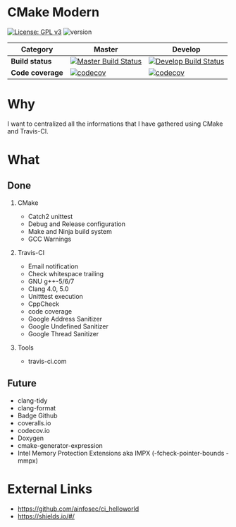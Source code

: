 # CMake Modern
[![License: GPL v3](https://img.shields.io/badge/License-GPL%20v3-blue.svg)](https://www.gnu.org/licenses/gpl-3.0)
![version](https://img.shields.io/badge/version-0.3.0-blue.svg)

Category | Master | Develop
--- | --- | ---
**Build status** | [![Master Build Status](https://travis-ci.com/nboutin/cmake_modern.svg?branch=master)](https://travis-ci.com/nboutin/cmake_modern) | [![Develop Build Status](https://travis-ci.com/nboutin/cmake_modern.svg?branch=develop)](https://travis-ci.com/nboutin/cmake_modern)
**Code coverage** | [![codecov](https://codecov.io/gh/nboutin/cmake_modern/branch/master/graph/badge.svg)](https://codecov.io/gh/nboutin/cmake_modern) | [![codecov](https://codecov.io/gh/nboutin/cmake_modern/branch/develop/graph/badge.svg)](https://codecov.io/gh/nboutin/cmake_modern)

# Why
I want to centralized all the informations that I have gathered using CMake and Travis-CI.

# What
## Done

1. CMake
   - Catch2 unittest
   - Debug and Release configuration
   - Make and Ninja build system
   - GCC Warnings

2. Travis-CI
   - Email notification
   - Check whitespace trailing
   - GNU g++-5/6/7
   - Clang 4.0, 5.0
   - Unitttest execution
   - CppCheck
   - code coverage
   - Google Address Sanitizer
   - Google Undefined Sanitizer
   - Google Thread Sanitizer

3. Tools
   - travis-ci.com

## Future
* clang-tidy
* clang-format
* Badge Github
* coveralls.io
* codecov.io
* Doxygen
* cmake-generator-expression
* Intel Memory Protection Extensions aka IMPX (-fcheck-pointer-bounds -mmpx)

# External Links
* https://github.com/ainfosec/ci_helloworld
* https://shields.io/#/
